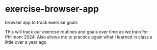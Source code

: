 # exercise-browser-app
browser app to track exercise goals

This will track our exercise routines and goals over time as we train for Philmont 2024. Also allows me to practice again what I learned in class a little over a year ago. 
